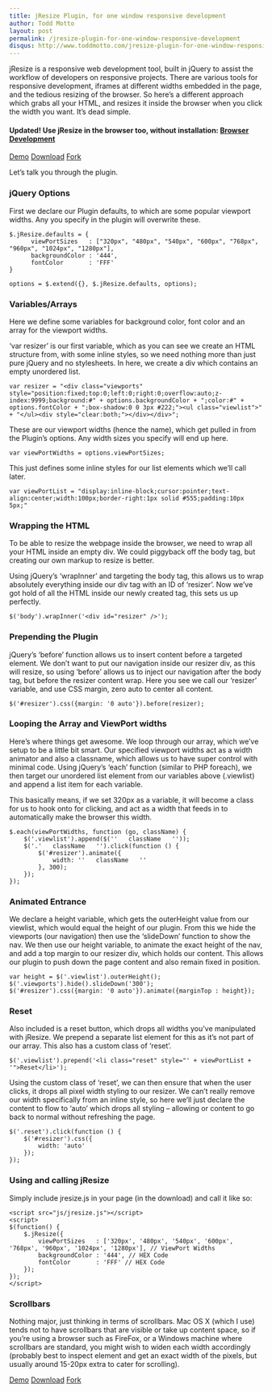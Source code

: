 ```yaml
---
title: jResize Plugin, for one window responsive development
author: Todd Motto
layout: post
permalink: /jresize-plugin-for-one-window-responsive-development
disqus: http://www.toddmotto.com/jresize-plugin-for-one-window-responsive-development
--- 
```


jResize is a responsive web development tool, built in jQuery to assist the workflow of developers on responsive projects. There are various tools for responsive development, iframes at different widths embedded in the page, and the tedious resizing of the browser. So here’s a different approach which grabs all your HTML, and resizes it inside the browser when you click the width you want. It’s dead simple.

#### Updated! Use jResize in the browser too, without installation: [Browser Development][1]

<div class="download-box">
	<a href="//www.toddmotto.com/labs/jresize" onclick="_gaq.push(['_trackEvent', 'Click', 'Demo jResize', 'jResize Demo']);">Demo</a>
	<a href="//github.com/toddmotto/jResize/archive/master.zip" onclick="_gaq.push(['_trackEvent', 'Click', 'Download jResize', 'jResize Download']);">Download</a>
	<a href="//github.com/toddmotto/jResize" onclick="_gaq.push(['_trackEvent', 'Click', 'Fork jResize', 'jResize Fork']);">Fork</a>
</div>

Let’s talk you through the plugin.

 [1]: http://www.toddmotto.com/labs/responsive/

### jQuery Options

First we declare our Plugin defaults, to which are some popular viewport widths. Any you specify in the plugin will overwrite these.

    $.jResize.defaults = {
          viewPortSizes   : ["320px", "480px", "540px", "600px", "768px", "960px", "1024px", "1280px"],
          backgroundColor : '444',
          fontColor       : 'FFF'
    }
    
    options = $.extend({}, $.jResize.defaults, options);
    

### Variables/Arrays

Here we define some variables for background color, font color and an array for the viewport widths. 

‘var resizer’ is our first variable, which as you can see we create an HTML structure from, with some inline styles, so we need nothing more than just pure jQuery and no stylesheets. In here, we create a div which contains an empty unordered list.

    var resizer = "<div class="viewports" style="position:fixed;top:0;left:0;right:0;overflow:auto;z-index:9999;background:#" + options.backgroundColor + ";color:#" + options.fontColor + ";box-shadow:0 0 3px #222;"><ul class="viewlist">" + "</ul><div style="clear:both;"></div></div>";
    

These are our viewport widths (hence the name), which get pulled in from the Plugin’s options. Any width sizes you specify will end up here.

    var viewPortWidths = options.viewPortSizes;
    

This just defines some inline styles for our list elements which we’ll call later.

    var viewPortList = "display:inline-block;cursor:pointer;text-align:center;width:100px;border-right:1px solid #555;padding:10px 5px;"
    

### Wrapping the HTML

To be able to resize the webpage inside the browser, we need to wrap all your HTML inside an empty div. We could piggyback off the body tag, but creating our own markup to resize is better.

Using jQuery’s ‘wrapInner’ and targeting the body tag, this allows us to wrap absolutely everything inside our div tag with an ID of ‘resizer’. Now we’ve got hold of all the HTML inside our newly created tag, this sets us up perfectly.

    $('body').wrapInner('<div id="resizer" />');
    

### Prepending the Plugin

jQuery’s ‘before’ function allows us to insert content before a targeted element. We don’t want to put our navigation inside our resizer div, as this will resize, so using ‘before’ allows us to inject our navigation after the body tag, but before the resizer content wrap. Here you see we call our ‘resizer’ variable, and use CSS margin, zero auto to center all content.

    $('#resizer').css({margin: '0 auto'}).before(resizer);
    

### Looping the Array and ViewPort widths

Here’s where things get awesome. We loop through our array, which we’ve setup to be a little bit smart. Our specified viewport widths act as a width animator and also a classname, which allows us to have super control with minimal code. Using jQuery’s ‘each’ function (similar to PHP foreach), we then target our unordered list element from our variables above (.viewlist) and append a list item for each variable.

This basically means, if we set 320px as a variable, it will become a class for us to hook onto for clicking, and act as a width that feeds in to automatically make the browser this width.

    $.each(viewPortWidths, function (go, className) {
        $('.viewlist').append($(''   className   ''));
        $('.'   className   '').click(function () {
            $('#resizer').animate({
                width: ''   className   ''
            }, 300);
        });
    });
    

### Animated Entrance

We declare a height variable, which gets the outerHeight value from our viewlist, which would equal the height of our plugin. From this we hide the viewports (our navigation) then use the ‘slideDown’ function to show the nav. We then use our height variable, to animate the exact height of the nav, and add a top margin to our resizer div, which holds our content. This allows our plugin to push down the page content and also remain fixed in position.

    var height = $('.viewlist').outerHeight();
    $('.viewports').hide().slideDown('300');
    $('#resizer').css({margin: '0 auto'}).animate({marginTop : height});
    

### Reset

Also included is a reset button, which drops all widths you’ve manipulated with jResize. We prepend a separate list element for this as it’s not part of our array. This also has a custom class of ‘reset’.

    $('.viewlist').prepend('<li class="reset" style="' + viewPortList + '">Reset</li>');

Using the custom class of ‘reset’, we can then ensure that when the user clicks, it drops all pixel width styling to our resizer. We can’t really remove our width specifically from an inline style, so here we’ll just declare the content to flow to ‘auto’ which drops all styling – allowing or content to go back to normal without refreshing the page.

    $('.reset').click(function () {
        $('#resizer').css({
            width: 'auto'
        });
    });
    

### Using and calling jResize

Simply include jresize.js in your page (in the download) and call it like so:

    <script src="js/jresize.js"></script>
	<script>
	$(function() {
		$.jResize({
			viewPortSizes   : ['320px', '480px', '540px', '600px', '768px', '960px', '1024px', '1280px'], // ViewPort Widths
			backgroundColor : '444', // HEX Code
			fontColor       : 'FFF' // HEX Code
		});
	});
	</script>

### Scrollbars

Nothing major, just thinking in terms of scrollbars. Mac OS X (which I use) tends not to have scrollbars that are visible or take up content space, so if you’re using a browser such as FireFox, or a Windows machine where scrollbars are standard, you might wish to widen each width accordingly (probably best to inspect element and get an exact width of the pixels, but usually around 15-20px extra to cater for scrolling).

<div class="download-box">
	<a href="//www.toddmotto.com/labs/jresize" onclick="_gaq.push(['_trackEvent', 'Click', 'Demo jResize', 'jResize Demo']);">Demo</a>
	<a href="//www.github.com/toddmotto/jResize/archive/master.zip" onclick="_gaq.push(['_trackEvent', 'Click', 'Download jResize', 'jResize Download']);">Download</a>
	<a href="//github.com/toddmotto/jResize" onclick="_gaq.push(['_trackEvent', 'Click', 'Fork jResize', 'jResize Fork']);">Fork</a>
</div>